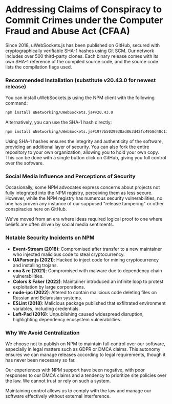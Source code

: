 # Addressing Claims of Conspiracy to Commit Crimes under the Computer Fraud and Abuse Act (CFAA)

Since 2018, uWebSockets.js has been published on GitHub, secured with cryptographically verifiable SHA-1 hashes using Git SCM. Our network includes over 500 third-party clones. Each binary release comes with its own SHA-1 reference of the compiled source code, and the source code lists the compilation flags used.

### Recommended Installation (substitute v20.43.0 for newest release)

You can install uWebSockets.js using the NPM client with the following command:

```bash
npm install uNetworking/uWebSockets.js#v20.43.0
```

Alternatively, you can use the SHA-1 hash directly:

```bash
npm install uNetworking/uWebSockets.js#1977b5039938ad863d42fc4958d48c17e5a1fa06
```

Using SHA-1 hashes ensures the integrity and authenticity of the software, providing an additional layer of security. You can also fork the entire repository to your own organization, allowing you to hold your own copy. This can be done with a single button click on GitHub, giving you full control over the software.

### Social Media Influence and Perceptions of Security

Occasionally, some NPM advocates express concerns about projects not fully integrated into the NPM registry, perceiving them as less secure. However, while the NPM registry has numerous security vulnerabilities, no one has proven any instance of our supposed "release tampering" or other conspiracies here on GitHub.

We've moved from an era where ideas required logical proof to one where beliefs are often driven by social media sentiments.

### Notable Security Incidents on NPM

* **Event-Stream (2018)**: Compromised after transfer to a new maintainer who injected malicious code to steal cryptocurrency.
* **UAParser.js (2021)**: Hacked to inject code for mining cryptocurrency and installing trojans.
* **coa & rc (2021)**: Compromised with malware due to dependency chain vulnerabilities.
* **Colors & Faker (2022)**: Maintainer introduced an infinite loop to protest exploitation by large corporations.
* **node-ipc (2022)**: Altered to contain malicious code deleting files on Russian and Belarusian systems.
* **ESLint (2018)**: Malicious package published that exfiltrated environment variables, including credentials.
* **Left-Pad (2016)**: Unpublishing caused widespread disruption, highlighting dependency ecosystem vulnerabilities.

### Why We Avoid Centralization

We choose not to publish on NPM to maintain full control over our software, especially in legal matters such as GDPR or DMCA claims. This autonomy ensures we can manage releases according to legal requirements, though it has never been necessary so far.

Our experiences with NPM support have been negative, with poor responses to our DMCA claims and a tendency to prioritize site policies over the law. We cannot trust or rely on such a system.

Maintaining control allows us to comply with the law and manage our software effectively without external interference.
